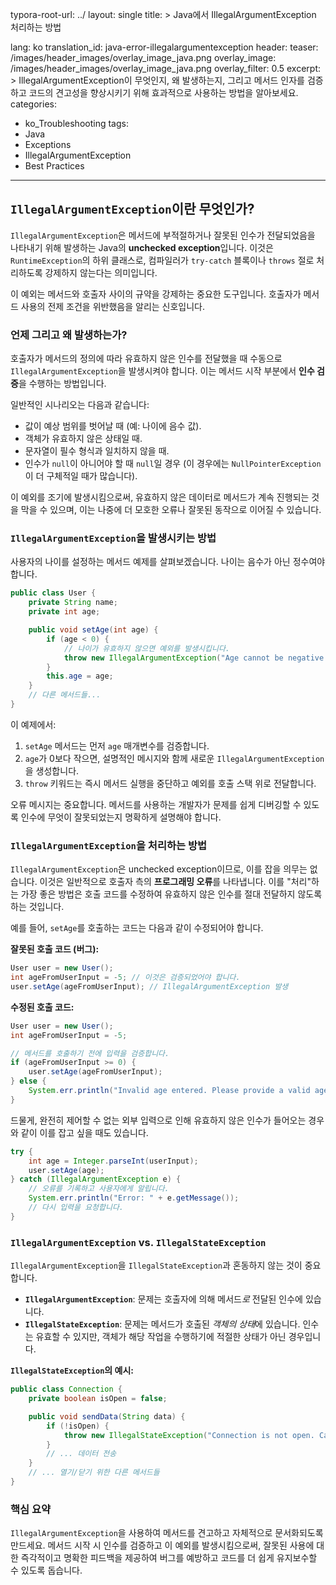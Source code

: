 typora-root-url: ../
layout: single
title: >
   Java에서 IllegalArgumentException 처리하는 방법

lang: ko
translation_id: java-error-illegalargumentexception
header:
   teaser: /images/header_images/overlay_image_java.png
   overlay_image: /images/header_images/overlay_image_java.png
   overlay_filter: 0.5
excerpt: >
    IllegalArgumentException이 무엇인지, 왜 발생하는지, 그리고 메서드 인자를 검증하고 코드의 견고성을 향상시키기 위해 효과적으로 사용하는 방법을 알아보세요.
categories:
  - ko_Troubleshooting
tags:
  - Java
  - Exceptions
  - IllegalArgumentException
  - Best Practices
---
## `IllegalArgumentException`이란 무엇인가?

`IllegalArgumentException`은 메서드에 부적절하거나 잘못된 인수가 전달되었음을 나타내기 위해 발생하는 Java의 **unchecked exception**입니다. 이것은 `RuntimeException`의 하위 클래스로, 컴파일러가 `try-catch` 블록이나 `throws` 절로 처리하도록 강제하지 않는다는 의미입니다.

이 예외는 메서드와 호출자 사이의 규약을 강제하는 중요한 도구입니다. 호출자가 메서드 사용의 전제 조건을 위반했음을 알리는 신호입니다.

### 언제 그리고 왜 발생하는가?

호출자가 메서드의 정의에 따라 유효하지 않은 인수를 전달했을 때 수동으로 `IllegalArgumentException`을 발생시켜야 합니다. 이는 메서드 시작 부분에서 **인수 검증**을 수행하는 방법입니다.

일반적인 시나리오는 다음과 같습니다:
- 값이 예상 범위를 벗어날 때 (예: 나이에 음수 값).
- 객체가 유효하지 않은 상태일 때.
- 문자열이 필수 형식과 일치하지 않을 때.
- 인수가 `null`이 아니어야 할 때 `null`일 경우 (이 경우에는 `NullPointerException`이 더 구체적일 때가 많습니다).

이 예외를 조기에 발생시킴으로써, 유효하지 않은 데이터로 메서드가 계속 진행되는 것을 막을 수 있으며, 이는 나중에 더 모호한 오류나 잘못된 동작으로 이어질 수 있습니다.

### `IllegalArgumentException`을 발생시키는 방법

사용자의 나이를 설정하는 메서드 예제를 살펴보겠습니다. 나이는 음수가 아닌 정수여야 합니다.

```java
public class User {
    private String name;
    private int age;

    public void setAge(int age) {
        if (age < 0) {
            // 나이가 유효하지 않으면 예외를 발생시킵니다.
            throw new IllegalArgumentException("Age cannot be negative. Received: " + age);
        }
        this.age = age;
    }
    // 다른 메서드들...
}
```

이 예제에서:
1.  `setAge` 메서드는 먼저 `age` 매개변수를 검증합니다.
2.  `age`가 0보다 작으면, 설명적인 메시지와 함께 새로운 `IllegalArgumentException`을 생성합니다.
3.  `throw` 키워드는 즉시 메서드 실행을 중단하고 예외를 호출 스택 위로 전달합니다.

오류 메시지는 중요합니다. 메서드를 사용하는 개발자가 문제를 쉽게 디버깅할 수 있도록 인수에 무엇이 잘못되었는지 명확하게 설명해야 합니다.

### `IllegalArgumentException`을 처리하는 방법

`IllegalArgumentException`은 unchecked exception이므로, 이를 잡을 의무는 없습니다. 이것은 일반적으로 호출자 측의 **프로그래밍 오류**를 나타냅니다. 이를 "처리"하는 가장 좋은 방법은 호출 코드를 수정하여 유효하지 않은 인수를 절대 전달하지 않도록 하는 것입니다.

예를 들어, `setAge`를 호출하는 코드는 다음과 같이 수정되어야 합니다.

**잘못된 호출 코드 (버그):**
```java
User user = new User();
int ageFromUserInput = -5; // 이것은 검증되었어야 합니다.
user.setAge(ageFromUserInput); // IllegalArgumentException 발생
```

**수정된 호출 코드:**
```java
User user = new User();
int ageFromUserInput = -5;

// 메서드를 호출하기 전에 입력을 검증합니다.
if (ageFromUserInput >= 0) {
    user.setAge(ageFromUserInput);
} else {
    System.err.println("Invalid age entered. Please provide a valid age.");
}
```

드물게, 완전히 제어할 수 없는 외부 입력으로 인해 유효하지 않은 인수가 들어오는 경우와 같이 이를 잡고 싶을 때도 있습니다.

```java
try {
    int age = Integer.parseInt(userInput);
    user.setAge(age);
} catch (IllegalArgumentException e) {
    // 오류를 기록하고 사용자에게 알립니다.
    System.err.println("Error: " + e.getMessage());
    // 다시 입력을 요청합니다.
}
```

### `IllegalArgumentException` vs. `IllegalStateException`

`IllegalArgumentException`을 `IllegalStateException`과 혼동하지 않는 것이 중요합니다.

- **`IllegalArgumentException`**: 문제는 호출자에 의해 메서드*로* 전달된 인수에 있습니다.
- **`IllegalStateException`**: 문제는 메서드가 호출된 *객체의 상태*에 있습니다. 인수는 유효할 수 있지만, 객체가 해당 작업을 수행하기에 적절한 상태가 아닌 경우입니다.

**`IllegalStateException`의 예시:**
```java
public class Connection {
    private boolean isOpen = false;

    public void sendData(String data) {
        if (!isOpen) {
            throw new IllegalStateException("Connection is not open. Cannot send data.");
        }
        // ... 데이터 전송
    }
    // ... 열기/닫기 위한 다른 메서드들
}
```

### 핵심 요약

`IllegalArgumentException`을 사용하여 메서드를 견고하고 자체적으로 문서화되도록 만드세요. 메서드 시작 시 인수를 검증하고 이 예외를 발생시킴으로써, 잘못된 사용에 대한 즉각적이고 명확한 피드백을 제공하여 버그를 예방하고 코드를 더 쉽게 유지보수할 수 있도록 돕습니다.

